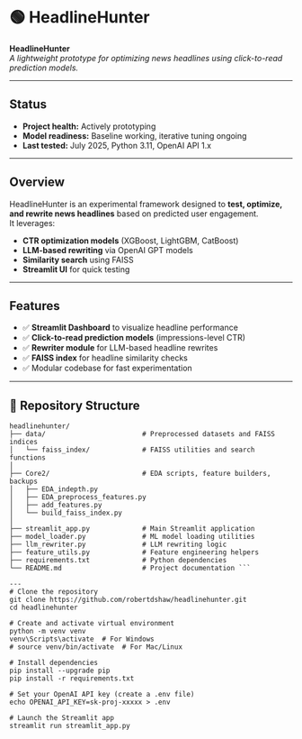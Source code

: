 # 🟢 HeadlineHunter

**HeadlineHunter**  
_A lightweight prototype for optimizing news headlines using click-to-read prediction models._

---

## Status

- **Project health:** Actively prototyping
- **Model readiness:** Baseline working, iterative tuning ongoing
- **Last tested:** July 2025, Python 3.11, OpenAI API 1.x

---

## Overview

HeadlineHunter is an experimental framework designed to **test, optimize, and rewrite news headlines** based on predicted user engagement.  
It leverages:
- **CTR optimization models** (XGBoost, LightGBM, CatBoost)
- **LLM-based rewriting** via OpenAI GPT models
- **Similarity search** using FAISS
- **Streamlit UI** for quick testing

---

## Features

- ✅ **Streamlit Dashboard** to visualize headline performance
- ✅ **Click-to-read prediction models** (impressions-level CTR)
- ✅ **Rewriter module** for LLM-based headline rewrites
- ✅ **FAISS index** for headline similarity checks
- ✅ Modular codebase for fast experimentation

---

## 📂 Repository Structure

```plaintext
headlinehunter/
├── data/                        # Preprocessed datasets and FAISS indices
│   └── faiss_index/             # FAISS utilities and search functions
│
├── Core2/                       # EDA scripts, feature builders, backups
│   ├── EDA_indepth.py
│   ├── EDA_preprocess_features.py
│   ├── add_features.py
│   └── build_faiss_index.py
│
├── streamlit_app.py             # Main Streamlit application
├── model_loader.py              # ML model loading utilities
├── llm_rewriter.py              # LLM rewriting logic
├── feature_utils.py             # Feature engineering helpers
├── requirements.txt             # Python dependencies
└── README.md                    # Project documentation ```

---
# Clone the repository
git clone https://github.com/robertdshaw/headlinehunter.git
cd headlinehunter

# Create and activate virtual environment
python -m venv venv
venv\Scripts\activate  # For Windows
# source venv/bin/activate  # For Mac/Linux

# Install dependencies
pip install --upgrade pip
pip install -r requirements.txt

# Set your OpenAI API key (create a .env file)
echo OPENAI_API_KEY=sk-proj-xxxxx > .env

# Launch the Streamlit app
streamlit run streamlit_app.py

